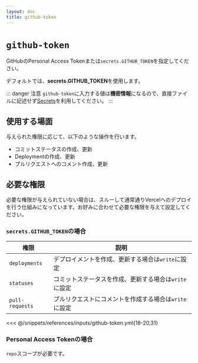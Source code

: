 ```yaml
---
layout: doc
title: github-token
---
```


# `github-token`

GitHubのPersonal Access Tokenまたは`secrets.GITHUB_TOKEN`を指定してください。

デフォルトでは、**secrets.GITHUB_TOKEN**を使用します。

::: danger 注意
`github-token`に入力する値は**機密情報**になるので、直接ファイルに記述せず[Secrets](/guide/getting-started#シークレット情報の登録)を利用してください。
:::

## 使用する場面

与えられた権限に応じて、以下のような操作を行います。

- コミットステータスの作成、更新
- Deploymentの作成、更新
- プルリクエストへのコメント作成、更新

## 必要な権限

必要な権限が与えられていない場合は、スルーして通常通りVercelへのデプロイを行う仕組みになっています。お好みに合わせて必要な権限を与えて設定してください。

### `secrets.GITHUB_TOKEN`の場合

| 権限 | 説明 |
| --- | --- |
| `deployments` | デプロイメントを作成、更新する場合は`write`に設定 |
| `statuses` | コミットステータスを作成、更新する場合は`write`に設定 |
| `pull-requests` | プルリクエストにコメントを作成する場合は`write`に設定 |

<<< @/snippets/references/inputs/github-token.yml{18-20,31}

### Personal Access Tokenの場合

`repo`スコープが必要です。
